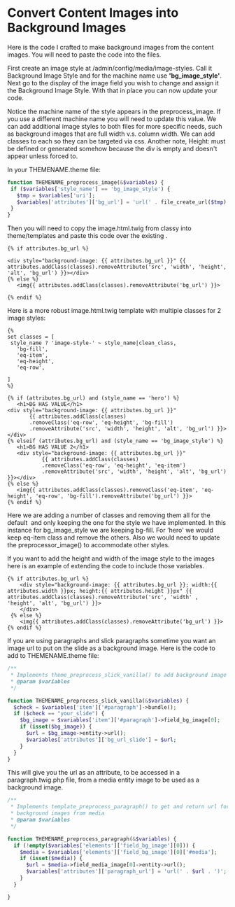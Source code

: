 # Convert Content Images into Background Images

Here is the code I crafted to make background images from the content images. You will need to paste the code into the files.

First create an image style at /admin/config/media/image-styles. Call it Background Image Style and for the machine name use **'bg_image_style'**. Next go to the display of the image field you wish to change and assign it the Background Image Style. With that in place you can now update your code.

Notice the machine name of the style appears in the preprocess_image. If you use a different machine name you will need to update this value. We can add additional image styles to both files for more specific needs, such as background images that are full width v.s. column width. We can add classes to each so they can be targeted via css. Another note, Height: must be defined or generated somehow because the div is empty and doesn't appear unless forced to.

In your THEMENAME.theme file:
```php
function THEMENAME_preprocess_image(&$variables) {
 if ($variables['style_name'] == 'bg_image_style') {
   $tmp = $variables['uri'];
   $variables['attributes']['bg_url'] = 'url(' . file_create_url($tmp) . ')';
 }
}
```
Then you will need to copy the image.html.twig from classy into theme/templates and paste this code over the existing <img>.

```twig
{% if attributes.bg_url %}

<div style="background-image: {{ attributes.bg_url }}" {{ attributes.addClass(classes).removeAttribute('src', 'width', 'height', 'alt', 'bg_url') }}></div>
{% else %}
   <img{{ attributes.addClass(classes).removeAttribute('bg_url') }}>

{% endif %}
```

​Here is a more robust image.html.twig template with multiple classes for 2 image styles:

```twig
{%
set classes = [
 style_name ? 'image-style-' ~ style_name|clean_class,
   'bg-fill',
   'eq-item',
   'eq-height',
   'eq-row',

]
%}

{% if (attributes.bg_url) and (style_name == 'hero') %}
   <h1>BG HAS VALUE</h1>
<div style="background-image: {{ attributes.bg_url }}"
       {{ attributes.addClass(classes)
       .removeClass('eq-row', 'eq-height', 'bg-fill')
       .removeAttribute('src', 'width', 'height', 'alt', 'bg_url') }}></div>
{% elseif (attributes.bg_url) and (style_name == 'bg_image_style') %}
   <h1>BG HAS VALUE 2</h1>
   <div style="background-image: {{ attributes.bg_url }}"
           {{ attributes.addClass(classes)
           .removeClass('eq-row', 'eq-height', 'eq-item')
           .removeAttribute('src', 'width', 'height', 'alt', 'bg_url') }}></div>
{% else %}
   <img{{ attributes.addClass(classes).removeClass('eq-item', 'eq-height', 'eq-row', 'bg-fill').removeAttribute('bg_url') }}>
{% endif %}
```

​Here we are adding a number of classes and removing them all for the default <img> and only keeping the one for the style we have implemented. In this instance for bg_image_style we are keeping bg-fill. For 'hero' we would keep eq-item class and remove the others. Also we would need to update the preprocessor_image() to accommodate other styles.

If you want to add the height and width of the image style to the images here is an example of extending the code to include those variables.
```twig
{% if attributes.bg_url %}     
    <div style="background-image: {{ attributes.bg_url }}; width:{{ attributes.width }}px; height:{{ attributes.height }}px" {{ attributes.addClass(classes).removeAttribute('src', 'width' , 'height', 'alt', 'bg_url') }}>
    </div>
 {% else %}     
    <img{{ attributes.addClass(classes).removeAttribute('bg_url') }}> 
{% endif %}
```

If you are using paragraphs and slick paragraphs sometime you want an image url to put on the slide as a background image. Here is the code to add to THEMENAME.theme file:

```php
/**
 * Implements theme_preprocess_slick_vanilla() to add background image handling.
 * @param $variables
 */

function THEMENAME_preprocess_slick_vanilla(&$variables) {
  $check = $variables['item']['#paragraph']->bundle();
  if ($check == "your_slide") {
    $bg_image = $variables['item']['#paragraph']->field_bg_image[0];
    if (isset($bg_image)) {
      $url = $bg_image->entity->url();
      $variables['attributes']['bg_url_slide'] = $url;
    }
  }
}
```

This will give you the url as an attribute, to be accessed in a paragraph.twig.php file, from a media entity image to be used as a background image. 

```php
/**
 * Implements template_preprocess_paragraph() to get and return url for
 * background images from media
 * @param $variables
 */

function THEMENAME_preprocess_paragraph(&$variables) {
  if (!empty($variables['elements']['field_bg_image'][0])) {
    $media = $variables['elements']['field_bg_image'][0]['#media'];
    if (isset($media)) {
      $url = $media->field_media_image[0]->entity->url();
      $variables['attributes']['paragraph_url'] = 'url(' . $url . ')';
    }
  }

}
```


